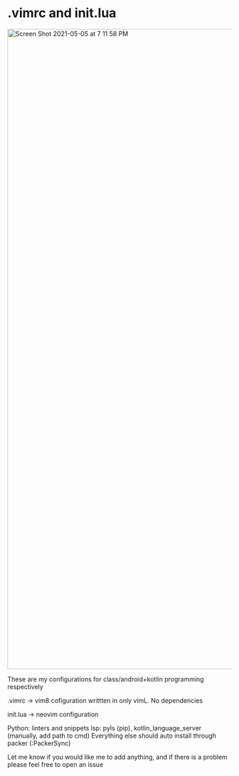 # .vimrc and init.lua

<img width="1440" alt="Screen Shot 2021-05-05 at 7 11 58 PM" src="https://user-images.githubusercontent.com/71196912/117220753-d948d380-add5-11eb-926a-39eb19f04ec2.png">

These are my configurations for class/android+kotlin programming respectively

.vimrc -> vim8 cofiguration writtten in only vimL. No dependencies 

init.lua -> neovim configuration 

Python: linters and snippets 
lsp: pyls (pip), kotlin_language_server (manually, add path to cmd)
Everything else should auto install through packer (:PackerSync)

Let me know if you would like me to add anything, and if there is a problem please feel free to open an issue
